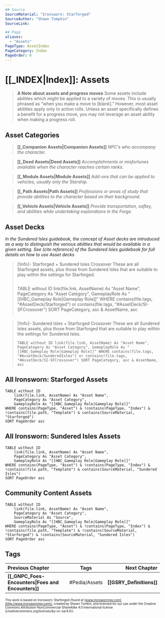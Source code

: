 ```yaml
---
## Source
SourceMaterial: "Ironsworn: Starforged"
SourceAuthor: "Shawn Tompkin"
SourceLink: 

## Page
aliases:
  - "Assets"
PageType: AssetIndex
PageCategory: Index
PageOrder: 0
---
```


# [[_INDEX|Index]]: Assets
> **A Note about assets and progress moves**
> Some assets include abilities which might be applied to a variety of moves. This is usually phrased as “when you make a move to [blank].” However, most asset abilities apply only to action rolls. Unless an asset specifically defines a benefit for a progress move, you may not leverage an asset ability when making a progress roll.

## Asset Categories

> **[[_Companion Assets|Companion Assets]]**
> _NPC's who accompany the character._

> **[[_Deed Assets|Deed Assets]]**
> _Accomplishments or misfortunes available when the character reaches certain ranks._

> **[[_Module Assets|Module Assets]]**
> _Add-ons that can be applied to vehicles, usually only the Starship._

> **[[_Path Assets|Path Assets]]**
> _Professions or areas of study that provide abilities to the character based on their background._

> **[[_Vehicle Assets|Vehicle Assets]]**
> _Provide transportation, saftey, and abilities while undertaking explorations in the Forge._

## Asset Decks
_In the Sundered Isles guidebook, the concept of Asset decks are introduced as a way to distinguish the various abilities that would be available in a given setting.  See (cite reference] of the Sundered Isles guidebook for full details on how to use Asset decks_
> [!info]- Starforged + Sundered Isles Crossover
> These are all Starforged assets, plus those from Sundered Isles that are suitable to play within the settings for Starforged.
> > ```dataview
> TABLE without ID link(file.link, AssetName) As "Asset Name", PageCategory As "Asset Category", GameplayRole As "[[HBC_Gameplay Role|Gameplay Role]]" WHERE contains(file.tags, "#AssetDeck/Starforged") or contains(file.tags, "#AssetDeck/SI-SFCrossover") SORT PageCategory, asc & AssetName, asc
> ```


> [!info]- Sundered Isles + Starforged Crossover
> These are all Sundered Isles assets, plus those from Starforged that are suitable to play within the settings for Sundered Isles.
> ```dataview
> TABLE without ID link(file.link, AssetName) As "Asset Name", PageCategory As "Asset Category", GameplayRole As "[[HBC_Gameplay Role|Gameplay Role]]" WHERE contains(file.tags, "#AssetDeck/SunderedIsles") or contains(file.tags, "#AssetDeck/SI-SFCrossover") SORT PageCategory, asc & AssetName, asc
> ```

## All Ironsworn: Starforged Assets
```dataview
TABLE without ID
	link(file.link, AssetName) As "Asset Name",
	PageCategory As "Asset Category",
	GameplayRole As "[[HBC_Gameplay Role|Gameplay Role]]"
WHERE contains(PageType, "Asset") & !contains(PageType, "Index") & !contains(file.path, "Template") & contains(SourceMaterial, "Starforged")
SORT PageOrder asc
```

## All Ironsworn: Sundered Isles Assets
```dataview
TABLE without ID
	link(file.link, AssetName) As "Asset Name",
	PageCategory As "Asset Category",
	GameplayRole As "[[HBC_Gameplay Role|Gameplay Role]]"
WHERE contains(PageType, "Asset") & !contains(PageType, "Index") & !contains(file.path, "Template") & contains(SourceMaterial, "Sundered Isles")
SORT PageOrder asc
```


## Community Content Assets
```dataview
TABLE without ID
	link(file.link, AssetName) As "Asset Name",
	PageCategory As "Asset Category",
	SourceMaterial As "Source",
	GameplayRole As "[[HBC_Gameplay Role|Gameplay Role]]"
WHERE contains(PageType, "Asset") & !contains(PageType, "Index") & !contains(file.path, "Template") & !contains(SourceMaterial, "Starforged") & !contains(SourceMaterial, "Sundered Isles")
SORT PageOrder asc
```

## Tags
| Previous Chapter | Tags | Next Chapter |
|:--- |:---:| ---:|
| **[[_GNPC_Foes-Encounters\|Foes and Encounters]]** | #Pedia/Assets | **[[GSRY_Definitions]]** |

<font size=-2>This work is based on Ironsworn: Starforged (found at [www.ironswornrpg.com](http://www.ironswornrpg.com)), created by Shawn Tomkin, and licensed for our use under the Creative Commons Attribution-NonCommercial-ShareAlike 4.0 International license  (creativecommons.org/licenses/by-nc-sa/4.0/).</font>